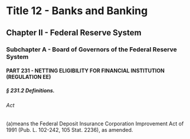 
# Title 12 - Banks and Banking
## Chapter II - Federal Reserve System
### Subchapter A - Board of Governors of the Federal Reserve System
#### PART 231 - NETTING ELIGIBILITY FOR FINANCIAL INSTITUTION (REGULATION EE)
##### § 231.2 Definitions.
###### Act

(a)means the Federal Deposit Insurance Corporation Improvement Act of 1991 (Pub. L. 102-242, 105 Stat. 2236), as amended.
